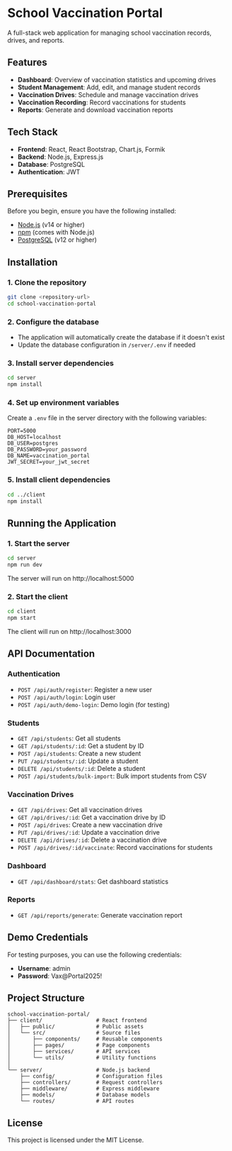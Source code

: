 # School Vaccination Portal

A full-stack web application for managing school vaccination records, drives, and reports.

## Features

- **Dashboard**: Overview of vaccination statistics and upcoming drives
- **Student Management**: Add, edit, and manage student records
- **Vaccination Drives**: Schedule and manage vaccination drives
- **Vaccination Recording**: Record vaccinations for students
- **Reports**: Generate and download vaccination reports

## Tech Stack

- **Frontend**: React, React Bootstrap, Chart.js, Formik
- **Backend**: Node.js, Express.js
- **Database**: PostgreSQL
- **Authentication**: JWT

## Prerequisites

Before you begin, ensure you have the following installed:
- [Node.js](https://nodejs.org/) (v14 or higher)
- [npm](https://www.npmjs.com/) (comes with Node.js)
- [PostgreSQL](https://www.postgresql.org/) (v12 or higher)

## Installation

### 1. Clone the repository

```bash
git clone <repository-url>
cd school-vaccination-portal
```

### 2. Configure the database

- The application will automatically create the database if it doesn't exist
- Update the database configuration in `/server/.env` if needed

### 3. Install server dependencies

```bash
cd server
npm install
```

### 4. Set up environment variables

Create a `.env` file in the server directory with the following variables:

```
PORT=5000
DB_HOST=localhost
DB_USER=postgres
DB_PASSWORD=your_password
DB_NAME=vaccination_portal
JWT_SECRET=your_jwt_secret
```

### 5. Install client dependencies

```bash
cd ../client
npm install
```

## Running the Application

### 1. Start the server

```bash
cd server
npm run dev
```

The server will run on http://localhost:5000

### 2. Start the client

```bash
cd client
npm start
```

The client will run on http://localhost:3000

## API Documentation

### Authentication

- `POST /api/auth/register`: Register a new user
- `POST /api/auth/login`: Login user
- `POST /api/auth/demo-login`: Demo login (for testing)

### Students

- `GET /api/students`: Get all students
- `GET /api/students/:id`: Get a student by ID
- `POST /api/students`: Create a new student
- `PUT /api/students/:id`: Update a student
- `DELETE /api/students/:id`: Delete a student
- `POST /api/students/bulk-import`: Bulk import students from CSV

### Vaccination Drives

- `GET /api/drives`: Get all vaccination drives
- `GET /api/drives/:id`: Get a vaccination drive by ID
- `POST /api/drives`: Create a new vaccination drive
- `PUT /api/drives/:id`: Update a vaccination drive
- `DELETE /api/drives/:id`: Delete a vaccination drive
- `POST /api/drives/:id/vaccinate`: Record vaccinations for students

### Dashboard

- `GET /api/dashboard/stats`: Get dashboard statistics

### Reports

- `GET /api/reports/generate`: Generate vaccination report

## Demo Credentials

For testing purposes, you can use the following credentials:

- **Username**: admin
- **Password**: Vax@Portal2025!

## Project Structure

```
school-vaccination-portal/
├── client/                 # React frontend
│   ├── public/             # Public assets
│   └── src/                # Source files
│       ├── components/     # Reusable components
│       ├── pages/          # Page components
│       ├── services/       # API services
│       └── utils/          # Utility functions
│
└── server/                 # Node.js backend
    ├── config/             # Configuration files
    ├── controllers/        # Request controllers
    ├── middleware/         # Express middleware
    ├── models/             # Database models
    └── routes/             # API routes
```

## License

This project is licensed under the MIT License.
